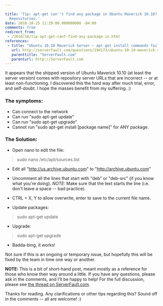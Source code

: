 ```yaml
---
 
title: 'Tip: apt-get can''t find any package in Ubuntu Maverick 10.10? Rename Your
  Repositories.'
date: 2010-10-25 11:29:00.000000000 -04:00
comments: true
redirect_from: 
 - /2010/10/tip-apt-get-cant-find-any-package-in.html
references: 
 - title: "Ubuntu 10.10 Maverick Server — apt-get install commands fail"
   url: http://serverfault.com/questions/194173/ubuntu-10-10-maverick-server-apt-get-install-commands-fail
   parenttitle: "ServerFault.com"
   parenturl: http://ServerFault.com
---
```

It appears that the shipped version of Ubuntu Maverick 10.10 (at least the server version) comes with repository server URLs that are incorrect -- or at least non-functioning. I discovered this the hard way after much trial, error, and self-doubt. I hope the masses benefit from my suffering. :)

### The symptoms:
* Can connect to the network
* Can run "sudo apt-get update"
* Can run "sudo apt-get upgrade"
* Cannot run "sudo apt-get install [package name]" for ANY package.

### The Solution:
* Open nano to edit the file:
>sudo nano /etc/apt/sources.list

* Edit all "http://us.archive.ubuntu.com" to "http://archive.ubuntu.com"
* Uncomment all the lines that start with "deb" or "deb-src" (if you know what you're doing). *NOTE:* Make sure that the text starts the line (i.e. don't leave a space -- bad practice).
* CTRL + X, Y to allow overwrite, enter to save to the current file name.

* Update packages:
> sudo apt-get update

* Upgrade:
> sudo apt-get upgrade

* Badda-bing, it works!

Not sure if this is an ongoing or temporary issue, but hopefully this will be fixed by the team in time one way or another.

**NOTE:** This is a bit of short-hand post, meant mostly as a reference for those who know their way around a little. If you have any questions, please ask in the comments, and I'll be happy to help! For the full discussion, please see [the thread on ServerFault.com][SF Thread]. 

Thanks for reading. Any clarifications or other tips regarding this? Sound off in the comments -- all are welcome! :)

[SF Thread]: http://serverfault.com/questions/194173/ubuntu-10-10-maverick-server-apt-get-install-commands-fail